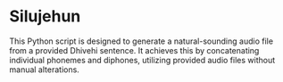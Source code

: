 # Silujehun
 This Python script is designed to generate a natural-sounding audio file from a provided Dhivehi sentence. It achieves this by concatenating individual phonemes and diphones, utilizing provided audio files without manual alterations.
